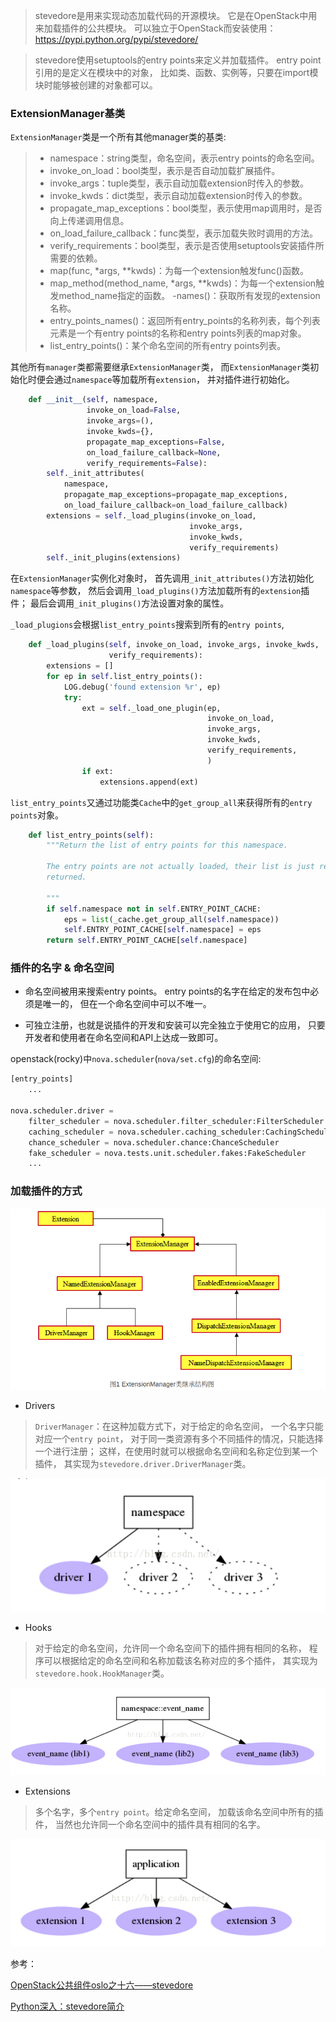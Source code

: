> stevedore是用来实现动态加载代码的开源模块。
>它是在OpenStack中用来加载插件的公共模块。
>可以独立于OpenStack而安装使用：
>https://pypi.python.org/pypi/stevedore/


> stevedore使用setuptools的entry points来定义并加载插件。
>entry point引用的是定义在模块中的对象，
>比如类、函数、实例等，只要在import模块时能够被创建的对象都可以。


### ExtensionManager基类
`ExtensionManager`类是一个所有其他manager类的基类:

>- namespace：string类型，命名空间，表示entry points的命名空间。
>- invoke_on_load：bool类型，表示是否自动加载扩展插件。
>- invoke_args：tuple类型，表示自动加载extension时传入的参数。
>- invoke_kwds：dict类型，表示自动加载extension时传入的参数。
>- propagate_map_exceptions：bool类型，表示使用map调用时，是否向上传递调用信息。
>- on_load_failure_callback：func类型，表示加载失败时调用的方法。
>- verify_requirements：bool类型，表示是否使用setuptools安装插件所需要的依赖。
>- map(func, *args, **kwds)：为每一个extension触发func()函数。
>- map_method(method_name, *args, **kwds)：为每一个extension触发method_name指定的函数。
>-names()：获取所有发现的extension名称。
>- entry_points_names()：返回所有entry_points的名称列表，每个列表元素是一个有entry points的名称和entry points列表的map对象。
>- list_entry_points()：某个命名空间的所有entry points列表。


其他所有`manager`类都需要继承`ExtensionManager`类，
而`ExtensionManager`类初始化时便会通过`namespace`等加载所有`extension`，
并对插件进行初始化。

````python
    def __init__(self, namespace,
                 invoke_on_load=False,
                 invoke_args=(),
                 invoke_kwds={},
                 propagate_map_exceptions=False,
                 on_load_failure_callback=None,
                 verify_requirements=False):
        self._init_attributes(
            namespace,
            propagate_map_exceptions=propagate_map_exceptions,
            on_load_failure_callback=on_load_failure_callback)
        extensions = self._load_plugins(invoke_on_load,
                                        invoke_args,
                                        invoke_kwds,
                                        verify_requirements)
        self._init_plugins(extensions)
````
在`ExtensionManager`实例化对象时，
首先调用`_init_attributes()`方法初始化`namespace`等参数，
然后会调用`_load_plugins()`方法加载所有的`extension`插件；
最后会调用`_init_plugins()`方法设置对象的属性。

`_load_plugions`会根据`list_entry_points`搜索到所有的`entry points`,



````python
    def _load_plugins(self, invoke_on_load, invoke_args, invoke_kwds,
                      verify_requirements):
        extensions = []
        for ep in self.list_entry_points():
            LOG.debug('found extension %r', ep)
            try:
                ext = self._load_one_plugin(ep,
                                            invoke_on_load,
                                            invoke_args,
                                            invoke_kwds,
                                            verify_requirements,
                                            )
                if ext:
                    extensions.append(ext)
````
`list_entry_points`又通过功能类`Cache`中的`get_group_all`来获得所有的`entry points`对象。
```python
    def list_entry_points(self):
        """Return the list of entry points for this namespace.

        The entry points are not actually loaded, their list is just read and
        returned.

        """
        if self.namespace not in self.ENTRY_POINT_CACHE:
            eps = list(_cache.get_group_all(self.namespace))
            self.ENTRY_POINT_CACHE[self.namespace] = eps
        return self.ENTRY_POINT_CACHE[self.namespace]
```

### 插件的名字 & 命名空间

- 命名空间被用来搜索entry points。
entry points的名字在给定的发布包中必须是唯一的，
但在一个命名空间中可以不唯一。

- 可独立注册，也就是说插件的开发和安装可以完全独立于使用它的应用，
只要开发者和使用者在命名空间和API上达成一致即可。

openstack(rocky)中`nova.scheduler`(`nova/set.cfg`)的命名空间:

````python
[entry_points]
    ...

nova.scheduler.driver =
    filter_scheduler = nova.scheduler.filter_scheduler:FilterScheduler
    caching_scheduler = nova.scheduler.caching_scheduler:CachingScheduler
    chance_scheduler = nova.scheduler.chance:ChanceScheduler
    fake_scheduler = nova.tests.unit.scheduler.fakes:FakeScheduler
    ...

````

### 加载插件的方式
![steve_ExtentionManager](../all_charts/steve_ExtentionManager.png)

- Drivers      
> `DriverManager`：在这种加载方式下，对于给定的命名空间，
一个名字只能对应一个`entry point`，
对于同一类资源有多个不同插件的情况，只能选择一个进行注册；
这样，在使用时就可以根据命名空间和名称定位到某一个插件，
其实现为`stevedore.driver.DriverManager`类。

![steve_driver](../all_charts/steve_driver.png)

- Hooks
>对于给定的命名空间，允许同一个命名空间下的插件拥有相同的名称，
程序可以根据给定的命名空间和名称加载该名称对应的多个插件，
其实现为`stevedore.hook.HookManager`类。

![steve_driver](../all_charts/steve_hook.png)

- Extensions

>多个名字，多个`entry point`。给定命名空间，
加载该命名空间中所有的插件，
当然也允许同一个命名空间中的插件具有相同的名字。

![steve_driver](../all_charts/steve_extention.png)




















参考：

[OpenStack公共组件oslo之十六——stevedore](https://blog.csdn.net/Bill_Xiang_/article/details/78852717)

[Python深入：stevedore简介](https://blog.csdn.net/gqtcgq/article/details/49620279)
